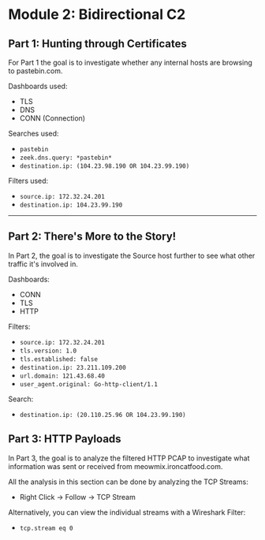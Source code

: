 # Module 2: Bidirectional C2

## Part 1: Hunting through Certificates

For Part 1 the goal is to investigate whether any internal hosts are browsing to pastebin.com. 

Dashboards used:
- TLS
- DNS
- CONN (Connection)

Searches used:
- `pastebin`
- `zeek.dns.query: *pastebin*`
- `destination.ip: (104.23.98.190 OR 104.23.99.190)`

Filters used:
- `source.ip: 172.32.24.201`
- `destination.ip: 104.23.99.190`

---

## Part 2: There's More to the Story!

In Part 2, the goal is to investigate the Source host further to see what other traffic it's involved in.

Dashboards:
- CONN
- TLS
- HTTP

Filters:
- `source.ip: 172.32.24.201`
- `tls.version: 1.0`
- `tls.established: false`
- `destination.ip: 23.211.109.200`
- `url.domain: 121.43.68.40`
- `user_agent.original: Go-http-client/1.1`

Search:
- `destination.ip: (20.110.25.96 OR 104.23.99.190)`

## Part 3: HTTP Payloads

In Part 3, the goal is to analyze the filtered HTTP PCAP to investigate what information was sent or received from meowmix.ironcatfood.com.

All the analysis in this section can be done by analyzing the TCP Streams:
- Right Click -> Follow -> TCP Stream

Alternatively, you can view the individual streams with a Wireshark Filter:
- `tcp.stream eq 0`
